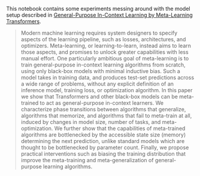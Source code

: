 This notebook contains some experiments messing around with the model setup described in [General-Purpose In-Context Learning by Meta-Learning Transformers](https://arxiv.org/abs/2212.04458).
> Modern machine learning requires system designers to specify aspects of the learning pipeline, such as losses, architectures, and optimizers. Meta-learning, or learning-to-learn, instead aims to learn those aspects, and promises to unlock greater capabilities with less manual effort. One particularly ambitious goal of meta-learning is to train general-purpose in-context learning algorithms from scratch, using only black-box models with minimal inductive bias. Such a model takes in training data, and produces test-set predictions across a wide range of problems, without any explicit definition of an inference model, training loss, or optimization algorithm. In this paper we show that Transformers and other black-box models can be meta-trained to act as general-purpose in-context learners. We characterize phase transitions between algorithms that generalize, algorithms that memorize, and algorithms that fail to meta-train at all, induced by changes in model size, number of tasks, and meta-optimization. We further show that the capabilities of meta-trained algorithms are bottlenecked by the accessible state size (memory) determining the next prediction, unlike standard models which are thought to be bottlenecked by parameter count. Finally, we propose practical interventions such as biasing the training distribution that improve the meta-training and meta-generalization of general-purpose learning algorithms.

